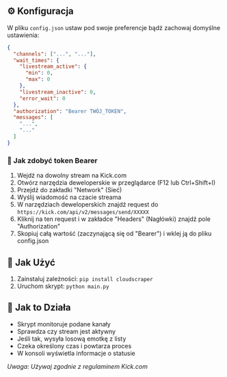 ## ⚙️ Konfiguracja

W pliku `config.json` ustaw pod swoje preferencje bądź zachowaj domyślne ustawienia:

```json
{
  "channels": ["...", "..."],
  "wait_times": {
    "livestream_active": {
      "min": 0,
      "max": 0
    },
    "livestream_inactive": 0,
    "error_wait": 0
  },
  "authorization": "Bearer TWÓJ_TOKEN",
  "messages": [
    "...",
    "..."
  ]
}
```

### 🔑 Jak zdobyć token Bearer

1. Wejdź na dowolny stream na Kick.com
2. Otwórz narzędzia deweloperskie w przeglądarce (F12 lub Ctrl+Shift+I)
3. Przejdź do zakładki "Network" (Sieć)
4. Wyślij wiadomość na czacie streama
5. W narzędziach deweloperskich znajdź request do `https://kick.com/api/v2/messages/send/XXXXX`
6. Kliknij na ten request i w zakładce "Headers" (Nagłówki) znajdź pole "Authorization"
7. Skopiuj całą wartość (zaczynającą się od "Bearer") i wklej ją do pliku config.json

## 🚀 Jak Użyć

1. Zainstaluj zależności: `pip install cloudscraper`
2. Uruchom skrypt: `python main.py`

## 📝 Jak to Działa

- Skrypt monitoruje podane kanały 
- Sprawdza czy stream jest aktywny
- Jeśli tak, wysyła losową emotkę z listy
- Czeka określony czas i powtarza proces
- W konsoli wyświetla informacje o statusie

*Uwaga: Używaj zgodnie z regulaminem Kick.com*